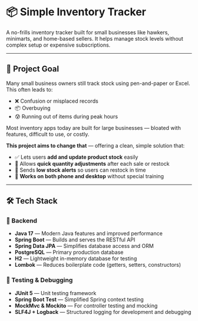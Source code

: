 # 📦 Simple Inventory Tracker

A no-frills inventory tracker built for small businesses like hawkers, minimarts, and home-based sellers. It helps manage stock levels without complex setup or expensive subscriptions.

---

## 🧭 Project Goal

Many small business owners still track stock using pen-and-paper or Excel. This often leads to:

- ❌ Confusion or misplaced records  
- 📦 Overbuying  
- 😰 Running out of items during peak hours

Most inventory apps today are built for large businesses — bloated with features, difficult to use, or costly.

**This project aims to change that** — offering a clean, simple solution that:

- ✅ Lets users **add and update product stock** easily  
- 🔁 Allows **quick quantity adjustments** after each sale or restock  
- 🚨 Sends **low stock alerts** so users can restock in time  
- 📱 **Works on both phone and desktop** without special training

---

## 🛠 Tech Stack

### 🧩 Backend

- **Java 17** — Modern Java features and improved performance  
- **Spring Boot** — Builds and serves the RESTful API  
- **Spring Data JPA** — Simplifies database access and ORM  
- **PostgreSQL** — Primary production database  
- **H2** — Lightweight in-memory database for testing  
- **Lombok** — Reduces boilerplate code (getters, setters, constructors)  

### 🧪 Testing & Debugging

- **JUnit 5** — Unit testing framework  
- **Spring Boot Test** — Simplified Spring context testing  
- **MockMvc & Mockito** — For controller testing and mocking  
- **SLF4J + Logback** — Structured logging for development and debugging
